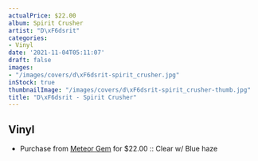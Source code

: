 ```yaml
---
actualPrice: $22.00
album: Spirit Crusher
artist: "D\xF6dsrit"
categories:
- Vinyl
date: '2021-11-04T05:11:07'
draft: false
images:
- "/images/covers/d\xF6dsrit-spirit_crusher.jpg"
inStock: true
thumbnailImage: "/images/covers/d\xF6dsrit-spirit_crusher-thumb.jpg"
title: "D\xF6dsrit - Spirit Crusher"
---
```


## Vinyl
* Purchase from [Meteor Gem](https://meteor-gem.com/products/dodsrit-spirit-crusher-lp) for $22.00 :: Clear w/ Blue haze
